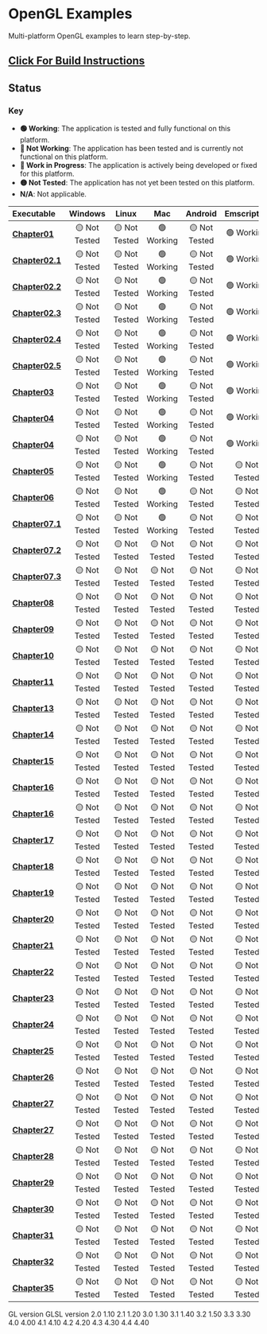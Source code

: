 # OpenGL Examples

Multi-platform OpenGL examples to learn step-by-step.

## [Click For Build Instructions](./BUILD.md)

## Status

### Key

* **🟢 Working**: The application is tested and fully functional on this platform.
* **🔴 Not Working**: The application has been tested and is currently not functional on this platform.
* **🚧 Work in Progress**: The application is actively being developed or fixed for this platform.
* **🟡 Not Tested**: The application has not yet been tested on this platform.
* **N/A**: Not applicable.

| Executable |  Windows | Linux |  Mac | Android | Emscripten | iOS | 
| :--- | :---: | :---: | :---: | :---: | :---: | :---: |
| **[Chapter01](./chapters/Chapter01-Window/README.md)**                 | 🟡 Not Tested | 🟡 Not Tested | 🟢 Working | 🟡 Not Tested | 🟢 Working | 🟡 Not Tested |
| **[Chapter02.1](./chapters/Chapter02.1-Point/README.md)**              | 🟡 Not Tested | 🟡 Not Tested | 🟢 Working | 🟡 Not Tested | 🟢 Working | 🟡 Not Tested |
| **[Chapter02.2](./chapters/Chapter02.2-Triangle/README.md)**           | 🟡 Not Tested | 🟡 Not Tested | 🟢 Working | 🟡 Not Tested | 🟢 Working | 🟡 Not Tested |
| **[Chapter02.3](./chapters/Chapter02.3-Colors/README.md)**             | 🟡 Not Tested | 🟡 Not Tested | 🟢 Working | 🟡 Not Tested | 🟢 Working | 🟡 Not Tested |
| **[Chapter02.4](./chapters/Chapter02.4-Square/README.md)**             | 🟡 Not Tested | 🟡 Not Tested | 🟢 Working | 🟡 Not Tested | 🟢 Working | 🟡 Not Tested |
| **[Chapter02.5](./chapters/Chapter02.5-IndexBuffer/README.md)**        | 🟡 Not Tested | 🟡 Not Tested | 🟢 Working | 🟡 Not Tested | 🟢 Working | 🟡 Not Tested |
| **[Chapter03](./chapters/Chapter03-Textures/README.md)**               | 🟡 Not Tested | 🟡 Not Tested | 🟢 Working | 🟡 Not Tested | 🟢 Working | 🟡 Not Tested |
| **[Chapter04](./chapters/Chapter04-Transformations/README.md)**        | 🟡 Not Tested | 🟡 Not Tested | 🟢 Working | 🟡 Not Tested | 🟢 Working | 🟡 Not Tested |
| **[Chapter04](./chapters/Chapter04-TransformationsCube/README.md)**    | 🟡 Not Tested | 🟡 Not Tested | 🟢 Working | 🟡 Not Tested | 🟢 Working | 🟡 Not Tested |
| **[Chapter05](./chapters/Chapter05-Camera/README.md)**                 | 🟡 Not Tested | 🟡 Not Tested | 🟢 Working | 🟡 Not Tested | 🟡 Not Tested |
| **[Chapter06](./chapters/Chapter06-FaceCulling/README.md)**            | 🟡 Not Tested | 🟡 Not Tested | 🟢 Working | 🟡 Not Tested | 🟡 Not Tested |
| **[Chapter07.1](./chapters/Chapter07.1-LightingPhong/README.md)**      | 🟡 Not Tested | 🟡 Not Tested | 🟢 Working | 🟡 Not Tested | 🟡 Not Tested |
| **[Chapter07.2](./chapters/Chapter07.2-LightingBlinnPhong/README.md)** | 🟡 Not Tested | 🟡 Not Tested | 🟡 Not Tested | 🟡 Not Tested | 🟡 Not Tested |
| **[Chapter07.3](./chapters/Chapter07.3-Materials/)**          | 🟡 Not Tested | 🟡 Not Tested | 🟡 Not Tested | 🟡 Not Tested | 🟡 Not Tested |
| **[Chapter08](./chapters/Chapter08-LightingMapping/)**        | 🟡 Not Tested | 🟡 Not Tested | 🟡 Not Tested | 🟡 Not Tested | 🟡 Not Tested |
| **[Chapter09](./chapters/Chapter09-LightTypes/)**             | 🟡 Not Tested | 🟡 Not Tested | 🟡 Not Tested | 🟡 Not Tested | 🟡 Not Tested |
| **[Chapter10](./chapters/Chapter10-MultipleLights/)**         | 🟡 Not Tested | 🟡 Not Tested | 🟡 Not Tested | 🟡 Not Tested | 🟡 Not Tested |
| **[Chapter11](./chapters/Chapter11-Skybox/)**                 | 🟡 Not Tested | 🟡 Not Tested | 🟡 Not Tested | 🟡 Not Tested | 🟡 Not Tested |
| **[Chapter13](./chapters/Chapter13-ModelLoading/)**           | 🟡 Not Tested | 🟡 Not Tested | 🟡 Not Tested | 🟡 Not Tested | 🟡 Not Tested |
| **[Chapter14](./chapters/Chapter14-Blending/)**               | 🟡 Not Tested | 🟡 Not Tested | 🟡 Not Tested | 🟡 Not Tested | 🟡 Not Tested |
| **[Chapter15](./chapters/Chapter15-GammaCorrection/)**        | 🟡 Not Tested | 🟡 Not Tested | 🟡 Not Tested | 🟡 Not Tested | 🟡 Not Tested |
| **[Chapter16](./chapters/Chapter16-DepthTesting/)**           | 🟡 Not Tested | 🟡 Not Tested | 🟡 Not Tested | 🟡 Not Tested | 🟡 Not Tested |
| **[Chapter16](./chapters/Chapter16-StencilTesting/)**         | 🟡 Not Tested | 🟡 Not Tested | 🟡 Not Tested | 🟡 Not Tested | 🟡 Not Tested |
| **[Chapter17](./chapters/Chapter17-Framebuffer/)**            | 🟡 Not Tested | 🟡 Not Tested | 🟡 Not Tested | 🟡 Not Tested | 🟡 Not Tested |
| **[Chapter18](./chapters/Chapter18-ShadowMapping/)**          | 🟡 Not Tested | 🟡 Not Tested | 🟡 Not Tested | 🟡 Not Tested | 🟡 Not Tested |
| **[Chapter19](./chapters/Chapter19-OmniDirShadowMapping/)**   | 🟡 Not Tested | 🟡 Not Tested | 🟡 Not Tested | 🟡 Not Tested | 🟡 Not Tested |
| **[Chapter20](./chapters/Chapter20-NormalMapping/)**          | 🟡 Not Tested | 🟡 Not Tested | 🟡 Not Tested | 🟡 Not Tested | 🟡 Not Tested |
| **[Chapter21](./chapters/Chapter21-ParallaxMapping/)**        | 🟡 Not Tested | 🟡 Not Tested | 🟡 Not Tested | 🟡 Not Tested | 🟡 Not Tested |
| **[Chapter22](./chapters/Chapter22-HDR/)**                    | 🟡 Not Tested | 🟡 Not Tested | 🟡 Not Tested | 🟡 Not Tested | 🟡 Not Tested |
| **[Chapter23](./chapters/Chapter23-Bloom/)**                  | 🟡 Not Tested | 🟡 Not Tested | 🟡 Not Tested | 🟡 Not Tested | 🟡 Not Tested |
| **[Chapter24](./chapters/Chapter24-SSAO/)**                   | 🟡 Not Tested | 🟡 Not Tested | 🟡 Not Tested | 🟡 Not Tested | 🟡 Not Tested |
| **[Chapter25](./chapters/Chapter25-PBR/)**                    | 🟡 Not Tested | 🟡 Not Tested | 🟡 Not Tested | 🟡 Not Tested | 🟡 Not Tested |
| **[Chapter26](./chapters/Chapter26-IBL/)**                    | 🟡 Not Tested | 🟡 Not Tested | 🟡 Not Tested | 🟡 Not Tested | 🟡 Not Tested |
| **[Chapter27](./chapters/Chapter27-FrustumCulling/)**         | 🟡 Not Tested | 🟡 Not Tested | 🟡 Not Tested | 🟡 Not Tested | 🟡 Not Tested |
| **[Chapter27](./chapters/Chapter27-Instancing/)**             | 🟡 Not Tested | 🟡 Not Tested | 🟡 Not Tested | 🟡 Not Tested | 🟡 Not Tested |
| **[Chapter28](./chapters/Chapter28-TextRendering/)**          | 🟡 Not Tested | 🟡 Not Tested | 🟡 Not Tested | 🟡 Not Tested | 🟡 Not Tested |
| **[Chapter29](./chapters/Chapter29-Particles/)**              | 🟡 Not Tested | 🟡 Not Tested | 🟡 Not Tested | 🟡 Not Tested | 🟡 Not Tested |
| **[Chapter30](./chapters/Chapter30-PostProcessing/)**         | 🟡 Not Tested | 🟡 Not Tested | 🟡 Not Tested | 🟡 Not Tested | 🟡 Not Tested |
| **[Chapter31](./chapters/Chapter31-HeightMap/)**              | 🟡 Not Tested | 🟡 Not Tested | 🟡 Not Tested | 🟡 Not Tested | 🟡 Not Tested |
| **[Chapter32](./chapters/Chapter32-Tesselation/)**            | 🟡 Not Tested | 🟡 Not Tested | 🟡 Not Tested | 🟡 Not Tested | 🟡 Not Tested |
| **[Chapter35](./chapters/Chapter35-DeferedShading/)**         | 🟡 Not Tested | 🟡 Not Tested | 🟡 Not Tested | 🟡 Not Tested | 🟡 Not Tested |

GL version                     GLSL version
2.0                            1.10
2.1                            1.20
3.0                            1.30
3.1                            1.40
3.2                            1.50
3.3                            3.30
4.0                            4.00
4.1                            4.10
4.2                            4.20
4.3                            4.30
4.4                            4.40
